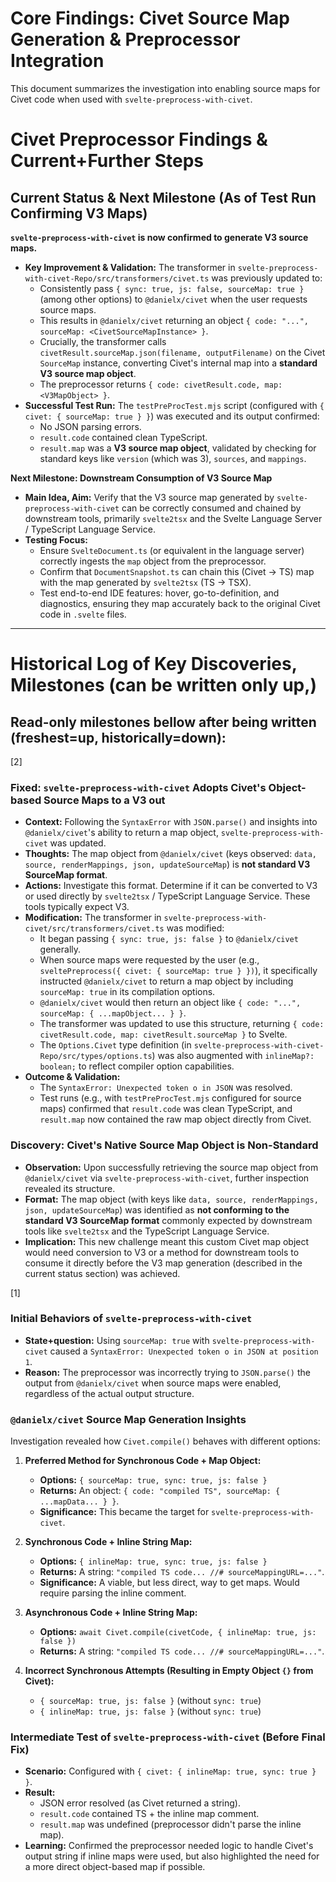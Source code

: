 # Core Findings: Civet Source Map Generation & Preprocessor Integration

This document summarizes the investigation into enabling source maps for Civet code when used with `svelte-preprocess-with-civet`.

# Civet Preprocessor Findings & Current+Further Steps

## Current Status & Next Milestone (As of Test Run Confirming V3 Maps)

**`svelte-preprocess-with-civet` is now confirmed to generate V3 source maps.**

*   **Key Improvement & Validation:** The transformer in `svelte-preprocess-with-civet-Repo/src/transformers/civet.ts` was previously updated to:
    *   Consistently pass `{ sync: true, js: false, sourceMap: true }` (among other options) to `@danielx/civet` when the user requests source maps.
    *   This results in `@danielx/civet` returning an object `{ code: "...", sourceMap: <CivetSourceMapInstance> }`.
    *   Crucially, the transformer calls `civetResult.sourceMap.json(filename, outputFilename)` on the Civet `SourceMap` instance, converting Civet's internal map into a **standard V3 source map object**.
    *   The preprocessor returns `{ code: civetResult.code, map: <V3MapObject> }`.
*   **Successful Test Run:** The `testPreProcTest.mjs` script (configured with `{ civet: { sourceMap: true } }`) was executed and its output confirmed:
    *   No JSON parsing errors.
    *   `result.code` contained clean TypeScript.
    *   `result.map` was a **V3 source map object**, validated by checking for standard keys like `version` (which was 3), `sources`, and `mappings`.

**Next Milestone: Downstream Consumption of V3 Source Map**

*   **Main Idea, Aim:** Verify that the V3 source map generated by `svelte-preprocess-with-civet` can be correctly consumed and chained by downstream tools, primarily `svelte2tsx` and the Svelte Language Server / TypeScript Language Service.
*   **Testing Focus:**
    *   Ensure `SvelteDocument.ts` (or equivalent in the language server) correctly ingests the `map` object from the preprocessor.
    *   Confirm that `DocumentSnapshot.ts` can chain this (Civet -> TS) map with the map generated by `svelte2tsx` (TS -> TSX).
    *   Test end-to-end IDE features: hover, go-to-definition, and diagnostics, ensuring they map accurately back to the original Civet code in `.svelte` files.




---
# Historical Log of Key Discoveries, Milestones (can be written only up,)

## Read-only milestones bellow after being written (freshest=up, historically=down):

[2] 
### Fixed: `svelte-preprocess-with-civet` Adopts Civet's Object-based Source Maps to a V3 out

*   **Context:** Following the `SyntaxError` with `JSON.parse()` and insights into `@danielx/civet`'s ability to return a map object, `svelte-preprocess-with-civet` was updated.
*   **Thoughts:** The map object from `@danielx/civet` (keys observed: `data, source, renderMappings, json, updateSourceMap`) is **not standard V3 SourceMap format**.
*   **Actions:** Investigate this format. Determine if it can be converted to V3 or used directly by `svelte2tsx` / TypeScript Language Service. These tools typically expect V3.
*   **Modification:** The transformer in `svelte-preprocess-with-civet/src/transformers/civet.ts` was modified:
    *   It began passing `{ sync: true, js: false }` to `@danielx/civet` generally.
    *   When source maps were requested by the user (e.g., `sveltePreprocess({ civet: { sourceMap: true } })`), it specifically instructed `@danielx/civet` to return a map object by including `sourceMap: true` in its compilation options.
    *   `@danielx/civet` would then return an object like `{ code: "...", sourceMap: { ...mapObject... } }`.
    *   The transformer was updated to use this structure, returning `{ code: civetResult.code, map: civetResult.sourceMap }` to Svelte.
    *   The `Options.Civet` type definition (in `svelte-preprocess-with-civet-Repo/src/types/options.ts`) was also augmented with `inlineMap?: boolean;` to reflect compiler option capabilities.
*   **Outcome & Validation:**
    *   The `SyntaxError: Unexpected token o in JSON` was resolved.
    *   Test runs (e.g., with `testPreProcTest.mjs` configured for source maps) confirmed that `result.code` was clean TypeScript, and `result.map` now contained the raw map object directly from Civet.

### Discovery: Civet's Native Source Map Object is Non-Standard

*   **Observation:** Upon successfully retrieving the source map object from `@danielx/civet` via `svelte-preprocess-with-civet`, further inspection revealed its structure.
*   **Format:** The map object (with keys like `data, source, renderMappings, json, updateSourceMap`) was identified as **not conforming to the standard V3 SourceMap format** commonly expected by downstream tools like `svelte2tsx` and the TypeScript Language Service.
*   **Implication:** This new challenge meant this custom Civet map object would need conversion to V3 or a method for downstream tools to consume it directly before the V3 map generation (described in the current status section) was achieved.




[1]
### Initial Behaviors of `svelte-preprocess-with-civet`

*   **State+question:** Using `sourceMap: true` with `svelte-preprocess-with-civet` caused a `SyntaxError: Unexpected token o in JSON at position 1`.
*   **Reason:** The preprocessor was incorrectly trying to `JSON.parse()` the output from `@danielx/civet` when source maps were enabled, regardless of the actual output structure.

### `@danielx/civet` Source Map Generation Insights

Investigation revealed how `Civet.compile()` behaves with different options:

1.  **Preferred Method for Synchronous Code + Map Object:**
    *   **Options:** `{ sourceMap: true, sync: true, js: false }`
    *   **Returns:** An object: `{ code: "compiled TS", sourceMap: { ...mapData... } }`.
    *   **Significance:** This became the target for `svelte-preprocess-with-civet`.

2.  **Synchronous Code + Inline String Map:**
    *   **Options:** `{ inlineMap: true, sync: true, js: false }`
    *   **Returns:** A string: `"compiled TS code... //# sourceMappingURL=..."`.
    *   **Significance:** A viable, but less direct, way to get maps. Would require parsing the inline comment.

3.  **Asynchronous Code + Inline String Map:**
    *   **Options:** `await Civet.compile(civetCode, { inlineMap: true, js: false })`
    *   **Returns:** A string: `"compiled TS code... //# sourceMappingURL=..."`.

4.  **Incorrect Synchronous Attempts (Resulting in Empty Object `{}` from Civet):**
    *   `{ sourceMap: true, js: false }` (without `sync: true`)
    *   `{ inlineMap: true, js: false }` (without `sync: true`)

### Intermediate Test of `svelte-preprocess-with-civet` (Before Final Fix)

*   **Scenario:** Configured with `{ civet: { inlineMap: true, sync: true } }`.
*   **Result:**
    *   JSON error resolved (as Civet returned a string).
    *   `result.code` contained TS + the inline map comment.
    *   `result.map` was undefined (preprocessor didn't parse the inline map).
*   **Learning:** Confirmed the preprocessor needed logic to handle Civet's output string if inline maps were used, but also highlighted the need for a more direct object-based map if possible.





















